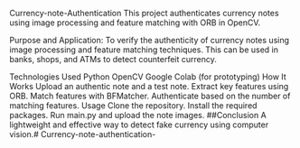Currency-note-Authentication
This project authenticates currency notes using image processing and feature matching with ORB in OpenCV.

Purpose and Application:
To verify the authenticity of currency notes using image processing and feature matching techniques. This can be used in banks, shops, and ATMs to detect counterfeit currency.

Technologies Used
Python
OpenCV
Google Colab (for prototyping)
How It Works
Upload an authentic note and a test note.
Extract key features using ORB.
Match features with BFMatcher.
Authenticate based on the number of matching features.
Usage
Clone the repository.
Install the required packages.
Run main.py and upload the note images.
##Conclusion A lightweight and effective way to detect fake currency using computer vision.# Currency-note-authentication-
